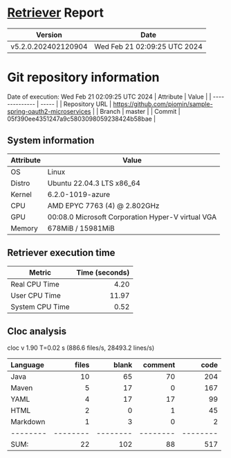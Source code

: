 # [Retriever](https://github.com/PalladioSimulator/Palladio-ReverseEngineering-Retriever) Report
| Version | Date |
| ------- | ---- |
| v5.2.0.202402120904 | Wed Feb 21 02:09:25 UTC 2024 |

# Git repository information
Date of execution: Wed Feb 21 02:09:25 UTC 2024
|    Attribute   | Value |
| -------------- | ----- |
| Repository URL | https://github.com/piomin/sample-spring-oauth2-microservices |
| Branch         | master |
| Commit         | 05f390ee4351247a9c5803098059238424b58bae |


## System information
| Attribute | Value |
| --------- | ----- |
| OS | Linux  |
| Distro | Ubuntu 22.04.3 LTS x86_64  |
| Kernel | 6.2.0-1019-azure  |
| CPU | AMD EPYC 7763 (4) @ 2.802GHz  |
| GPU | 00:08.0 Microsoft Corporation Hyper-V virtual VGA  |
| Memory | 678MiB / 15981MiB  |

## Retriever execution time
| Metric | Time (seconds) |
| --- | ---: |
| Real CPU Time | 4.20 |
| User CPU Time | 11.97 |
| System CPU Time | 0.52 |
<!--
Explainations:
- __Real CPU Time__: actual time the command has run (can be less than total time spent in user and system mode for multi-threaded processes)
- __User CPU Time__: time the command has spent running in user mode
- __System CPU Time__: time the command has spent running in system or kernel mode
-->

## Cloc analysis
cloc v 1.90  T=0.02 s (886.6 files/s, 28493.2 lines/s)

Language|files|blank|comment|code
:-------|-------:|-------:|-------:|-------:
Java|10|65|70|204
Maven|5|17|0|167
YAML|4|17|17|99
HTML|2|0|1|45
Markdown|1|3|0|2
--------|--------|--------|--------|--------
SUM:|22|102|88|517
